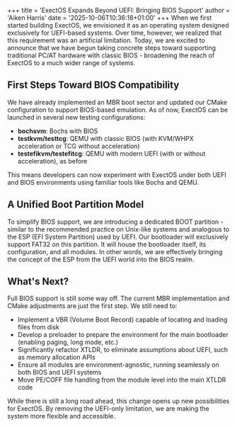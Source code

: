 +++
title = 'ExectOS Expands Beyond UEFI: Bringing BIOS Support'
author = 'Aiken Harris'
date = '2025-10-06T10:36:18+01:00'
+++
When we first started building ExectOS, we envisioned it as an operating system designed exclusively for UEFI-based
systems. Over time, however, we realized that this requirement was an artificial limitation. Today, we are excited to
announce that we have begun taking concrete steps toward supporting traditional PC/AT hardware with classic
BIOS - broadening the reach of ExectOS to a much wider range of systems.
<!--more-->

## First Steps Toward BIOS Compatibility
We have already implemented an MBR boot sector and updated our CMake configuration to support BIOS-based emulation. As
of now, ExectOS can be launched in several new testing configurations:
 * **bochsvm**: Bochs with BIOS
 * **testkvm/testtcg**: QEMU with classic BIOS (with KVM/WHPX acceleration or TCG without acceleration)
 * **testefikvm/testefitcg**: QEMU with modern UEFI (with or without acceleration), as before

This means developers can now experiment with ExectOS under both UEFI and BIOS environments using familiar tools like
Bochs and QEMU.

## A Unified Boot Partition Model
To simplify BIOS support, we are introducing a dedicated BOOT partition - similar to the recommended practice on
Unix-like systems and analogous to the ESP (EFI System Partition) used by UEFI. Our bootloader will exclusively support
FAT32 on this partition. It will house the bootloader itself, its configuration, and all modules. In other words, we are
effectively bringing the concept of the ESP from the UEFI world into the BIOS realm.

## What's Next?
Full BIOS support is still some way off. The current MBR implementation and CMake adjustments are just the first step. We
still need to:
* Implement a VBR (Volume Boot Record) capable of locating and loading files from disk
* Develop a preloader to prepare the environment for the main bootloader (enabling paging, long mode, etc.)
* Significantly refactor XTLDR, to eliminate assumptions about UEFI, such as memory allocation APIs
* Ensure all modules are environment-agnostic, running seamlessly on both BIOS and UEFI systems
* Move PE/COFF file handling from the module level into the main XTLDR code

While there is still a long road ahead, this change opens up new possibilities for ExectOS. By removing the UEFI-only
limitation, we are making the system more flexible and accessible.
